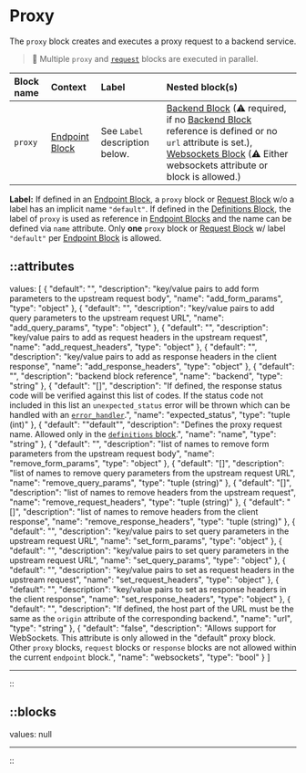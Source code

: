 # Proxy

The `proxy` block creates and executes a proxy request to a backend service.

> 📝 Multiple `proxy` and [`request`](/configuration/block/request) blocks are executed in parallel.

| Block name | Context                           | Label                                                                                                                                                                                                                                          | Nested block(s)                                                                                                                                                                                                                                |
|:-----------|:----------------------------------|:-----------------------------------------------------------------------------------------------------------------------------------------------------------------------------------------------------------------------------------------------|:-----------------------------------------------------------------------------------------------------------------------------------------------------------------------------------------------------------------------------------------------|
| `proxy`    | [Endpoint Block](/configuration/block/endpoint) | See `Label` description below. | [Backend Block](/configuration/block/backend) (&#9888; required, if no [Backend Block](/configuration/block/backend) reference is defined or no `url` attribute is set.), [Websockets Block](/configuration/block/websockets) (&#9888; Either websockets attribute or block is allowed.) |

**Label:** If defined in an [Endpoint Block](/configuration/block/endpoint), a `proxy` block or [Request Block](/configuration/block/request) w/o a label has an implicit name `"default"`. If defined in the [Definitions Block](/configuration/block/definitions), the label of `proxy` is used as reference in [Endpoint Blocks](/configuration/block/endpoint) and the name can be defined via `name` attribute. Only **one** `proxy` block or [Request Block](/configuration/block/request) w/ label `"default"` per [Endpoint Block](/configuration/block/endpoint) is allowed. 

::attributes
---
values: [
  {
    "default": "",
    "description": "key/value pairs to add form parameters to the upstream request body",
    "name": "add_form_params",
    "type": "object"
  },
  {
    "default": "",
    "description": "key/value pairs to add query parameters to the upstream request URL",
    "name": "add_query_params",
    "type": "object"
  },
  {
    "default": "",
    "description": "key/value pairs to add as request headers in the upstream request",
    "name": "add_request_headers",
    "type": "object"
  },
  {
    "default": "",
    "description": "key/value pairs to add as response headers in the client response",
    "name": "add_response_headers",
    "type": "object"
  },
  {
    "default": "",
    "description": "backend block reference",
    "name": "backend",
    "type": "string"
  },
  {
    "default": "[]",
    "description": "If defined, the response status code will be verified against this list of codes. If the status code not included in this list an `unexpected_status` error will be thrown which can be handled with an [`error_handler`](error_handler).",
    "name": "expected_status",
    "type": "tuple (int)"
  },
  {
    "default": "\"default\"",
    "description": "Defines the proxy request name. Allowed only in the [`definitions` block](definitions).",
    "name": "name",
    "type": "string"
  },
  {
    "default": "",
    "description": "list of names to remove form parameters from the upstream request body",
    "name": "remove_form_params",
    "type": "object"
  },
  {
    "default": "[]",
    "description": "list of names to remove query parameters from the upstream request URL",
    "name": "remove_query_params",
    "type": "tuple (string)"
  },
  {
    "default": "[]",
    "description": "list of names to remove headers from the upstream request",
    "name": "remove_request_headers",
    "type": "tuple (string)"
  },
  {
    "default": "[]",
    "description": "list of names to remove headers from the client response",
    "name": "remove_response_headers",
    "type": "tuple (string)"
  },
  {
    "default": "",
    "description": "key/value pairs to set query parameters in the upstream request URL",
    "name": "set_form_params",
    "type": "object"
  },
  {
    "default": "",
    "description": "key/value pairs to set query parameters in the upstream request URL",
    "name": "set_query_params",
    "type": "object"
  },
  {
    "default": "",
    "description": "key/value pairs to set as request headers in the upstream request",
    "name": "set_request_headers",
    "type": "object"
  },
  {
    "default": "",
    "description": "key/value pairs to set as response headers in the client response",
    "name": "set_response_headers",
    "type": "object"
  },
  {
    "default": "",
    "description": "If defined, the host part of the URL must be the same as the `origin` attribute of the corresponding backend.",
    "name": "url",
    "type": "string"
  },
  {
    "default": "false",
    "description": "Allows support for WebSockets. This attribute is only allowed in the \"default\" proxy block. Other `proxy` blocks, `request` blocks or `response` blocks are not allowed within the current `endpoint` block.",
    "name": "websockets",
    "type": "bool"
  }
]

---
::

::blocks
---
values: null

---
::
